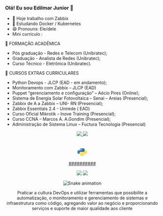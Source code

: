 ### Olá! Eu sou Edilmar Junior 👋

- 🔭 Hoje trabalho com Zabbix
- 🌱 Estudando Docker / Kubernetes
- 😄 Pronouns: Ele/dele
-  Mini curriculo : 
 
 FORMAÇÃO ACADÊMICA <br>
- Pós graduação - Redes e Telecom (Unibratec); <br> 
- Graduação - Analista de Redes (Unibratec); <br>
- Curso Técnico - Eletrônica (Unibratec).<br>
 
 CURSOS EXTRAS CURRICULARES <br>
- Python Devops - JLCP (EAD - em andamento); <br>
- Monitoramento com Zabbix – JLCP (EAD) <br>
- Puppet “gerenciamento e configuração” – Aécio Pires (Online); <br>
- Sistema de Energia Solar Fotovoltaica – Senai – Areias (Presencial); <br>
- Zabbix de A a Zabbix – UNI- RN (Presencial); <br>
- Zabbix Essentials 2.4 - Unirede ( EAD) <br>
- Curso Oficial Mikrotik – Inove Training (Presencial); <br>
- Curso CCNA – Marcos A. A.Gondim (Presencial); <br>
- Administração de Sistema Linux – Fuctura Tecnologia (Presencial) <br>


<div align="center">
<a href="https://github.com/JuniorEdilmar">
<img height="165em" src="https://github-readme-stats.vercel.app/api?username=JuniorEdilmar&show_icons=true&theme=dracula&include_all_commits=true&count_private=true"/>
<img height="135em" src="https://github-readme-stats.vercel.app/api/top-langs/?username=JuniorEdilmar&layout=compact&langs_count=7&theme=dracula"/>
</div>
<br> 

<div  align="center">
  <div style="display: inline_block"><br>
  <img align="center" alt="Rafa-Python" height="30" width="40" src="https://raw.githubusercontent.com/devicons/devicon/master/icons/python/python-original.svg">
</div>

##########
<div> 
  <a href="https://www.linkedin.com/in/edilmar-recife-pe/" target="_blank"><img src="https://img.shields.io/badge/-LinkedIn-%230077B5?style=for-the-badge&logo=linkedin&logoColor=white" target="_blank"></a>
  <a href = "http://junior.edilmar@gmail.com/"><img src="https://img.shields.io/badge/-Gmail-%23333?style=for-the-badge&logo=gmail&logoColor=white" target="_blank"></a>
  
 ![Snake animation](https://github.com/JuniorEdilmar/JuniorEdilmar/blob/output/github-contribution-grid-snake.svg)
  
</div>

<div  align="center">  
Praticar a cultura DevOps e utilizar ferramentas que possibilite a
automatização, o monitoramento e gerenciamento de sistemas e infraestrutura
como código, agregando valor ao negócio e proporcionando serviços e suporte de
maior qualidade aos cliente
 </div>


